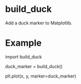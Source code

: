 # build_duck
Add a duck marker to Matplotlib.

# Example
import build_duck

duck_marker = build_duck()

plt.plot(x, y, marker=duck_marker)
